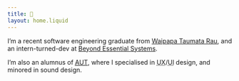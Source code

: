```yaml
---
title: 👋
layout: home.liquid
---
```


I’m a recent software engineering graduate from
<a href="https://www.auckland.ac.nz" title="University of Auckland"  rel="external" target="_blank">Waipapa
Taumata Rau</a>, and an intern-turned-dev at
<a href="https://bes.au" rel="external" target="_blank">Beyond Essential
Systems</a>.

I’m also an alumnus of
<a href="https://www.aut.ac.nz" rel="external" target="_blank">
<abbr title="Auckland University of Technology">AUT</abbr></a>, where I
specialised in
<abbr title="user experience">UX</abbr>/<abbr title="user interface">UI</abbr>
design, and minored in sound design.
